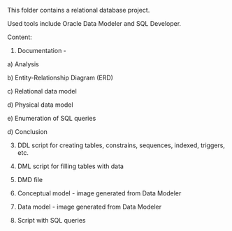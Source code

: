 This folder contains a relational database project.

Used tools include Oracle Data Modeler and SQL Developer.

Content:

1. Documentation -
   
  a) Analysis
  
  b) Entity-Relationship Diagram (ERD)
  
  c) Relational data model
  
  d) Physical data model
  
  e) Enumeration of SQL queries
  
  d) Conclusion


3. DDL script for creating tables, constrains, sequences, indexed, triggers, etc.
   
4. DML script for filling tables with data
   
5. DMD file

6. Conceptual model - image generated from Data Modeler

7. Data model - image generated from Data Modeler

8. Script with SQL queries
